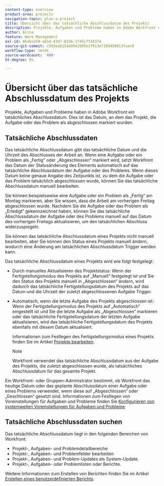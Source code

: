 ```yaml
---
content-type: overview
product-area: projects
navigation-topic: plan-a-project
title: Übersicht über das tatsächliche Abschlussdatum des Projekts
description: Projekte, Aufgaben und Probleme haben in Adobe Workfront ein tatsächliches Abschlussdatum. Dies ist das Datum, an dem das Projekt, die Aufgabe oder das Problem als abgeschlossen markiert wurden.
author: Alina
feature: Work Management
exl-id: 0baba359-a61d-43d7-8336-1f45c7f34374
source-git-commit: c593eab154a0942995b1f913e7189450913faac0
workflow-type: tm+mt
source-wordcount: '489'
ht-degree: 0%

---
```


# Übersicht über das tatsächliche Abschlussdatum des Projekts

Projekte, Aufgaben und Probleme haben in Adobe Workfront ein tatsächliches Abschlussdatum. Dies ist das Datum, an dem das Projekt, die Aufgabe oder das Problem als abgeschlossen markiert wurden.

## Tatsächliche Abschlussdaten

Das tatsächliche Abschlussdatum gibt das tatsächliche Datum und die Uhrzeit des Abschlusses der Arbeit an. Wenn eine Aufgabe oder ein Problem als „Fertig“ oder „Abgeschlossen“ markiert wird, setzt Workfront das Datum der Statusänderung des Elements automatisch auf das tatsächliche Abschlussdatum der Aufgabe oder des Problems. Wenn dieses Datum keine genaue Angabe des Zeitpunkts ist, zu dem die Aufgabe oder das Problem tatsächlich abgeschlossen wurde, können Sie das tatsächliche Abschlussdatum manuell bearbeiten.

Sie können beispielsweise eine Aufgabe oder ein Problem als „Fertig“ am Montag markieren, aber Sie wissen, dass die Arbeit am vorherigen Freitag abgeschlossen wurde. Nachdem Sie die Aufgabe oder das Problem als „Erledigt“ gekennzeichnet haben, können Sie das tatsächliche Abschlussdatum der Aufgabe oder des Problems manuell auf das Datum des vorherigen Freitags aktualisieren, um den tatsächlichen Abschluss widerzuspiegeln.

Sie können das tatsächliche Abschlussdatum eines Projekts nicht manuell bearbeiten, aber Sie können den Status eines Projekts manuell ändern, wodurch eine Änderung am tatsächlichen Abschlussdatum Trigger werden kann.

Das tatsächliche Abschlussdatum eines Projekts wird wie folgt festgelegt:

* Durch manuelles Aktualisieren des Projektstatus: Wenn der Fertigstellungsmodus des Projekts auf „Manuell“ festgelegt ist und Sie den Status des Projekts manuell in „Abgeschlossen“ ändern, wird dadurch das tatsächliche Fertigstellungsdatum des Projekts auf das Datum und die Uhrzeit der zuletzt abgeschlossenen Aufgabe Trigger.
* Automatisch, wenn die letzte Aufgabe des Projekts abgeschlossen ist: Wenn der Fertigstellungsmodus des Projekts auf „Automatisch“ eingestellt ist und Sie die letzte Aufgabe als „Abgeschlossen“ markieren oder das tatsächliche Fertigstellungsdatum der letzten Aufgabe aktualisieren, wird das tatsächliche Fertigstellungsdatum des Projekts ebenfalls mit diesem Datum aktualisiert.

  Informationen zum Festlegen des Fertigstellungsmodus eines Projekts finden Sie im Artikel [Projekte bearbeiten](../../../manage-work/projects/manage-projects/edit-projects.md).

  >[!NOTE]
  >
  >Workfront verwendet das tatsächliche Abschlussdatum aus der Aufgabe des Projekts, die zuletzt abgeschlossen wurde, als tatsächliches Abschlussdatum für das gesamte Projekt.

Ein Workfront- oder Gruppen-Administrator bestimmt, ob Workfront das heutige Datum oder das geplante Abschlussdatum einer Aufgabe oder eines Problems verwendet, wenn diese auf „Abgeschlossen“ oder „Geschlossen“ gesetzt sind. Informationen zum Festlegen von Voreinstellungen für Aufgaben und Probleme finden Sie [Konfigurieren von systemweiten Voreinstellungen für Aufgaben und Probleme](../../../administration-and-setup/set-up-workfront/configure-system-defaults/set-task-issue-preferences.md).

<!--this statement is confusing, not sure what it is referring to, so I am drafting this for now: The value for the Actual Completion Date is always what is considered the current date and time.-->



## Tatsächliche Abschlussdaten suchen

Das tatsächliche Abschlussdatum liegt in den folgenden Bereichen von Workfront:

* Projekt-, Aufgaben- und Problemdetailbereiche
* Projekt-, Aufgaben- und Problemfelder bearbeiten
* Projekt-, Aufgaben- und Problem-Updates als System-Update.
* Projekt-, Aufgaben- oder Problemlisten oder Berichte.

Weitere Informationen zum Erstellen von Berichten finden Sie im Artikel [Erstellen eines benutzerdefinierten Berichts](../../../reports-and-dashboards/reports/creating-and-managing-reports/create-custom-report.md).
